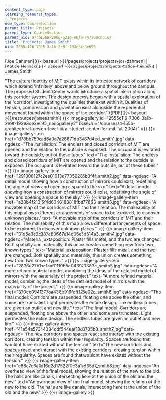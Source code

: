 ```yaml
---
content_type: page
learning_resource_types:
- Projects
ocw_type: CourseSection
parent_title: Projects
parent_type: CourseSection
parent_uid: a7cb15b8-20b6-5210-ebfa-747709cbb1e7
title: 'Projects: James Smith'
uid: 2555c116-7306-3a1b-2e9f-193e8ce3e695
---
```


[Joe Dahmen]({{< baseurl >}}/pages/projects/projects-joe-dahmen) | [Katice Helinski]({{< baseurl >}}/pages/projects/projects-katice-helinski) | James Smith

"The cultural identity of MIT exists within its intricate network of corridors which extend 'infinitely' above and below ground throughout the campus. The proposed Student Center would introduce a spatial interruption along this corridor system. The design process began with a spatial exploration of the 'corridor', investigating the qualities that exist within it. Qualities of tension, compression and gravitation exist alongside the experiential movement found within the space of the corridor." ([PDF]({{< baseurl >}}/resources/jamessmith))
{{< image-gallery id="2555c116-7306-3a1b-2e9f-193e8ce3e695_nanogallery2" baseUrl="/courses/4-155b-architectural-design-level-iii-a-student-center-for-mit-fall-2004/" >}}
{{< image-gallery-item href="d78bb759cad6a0a7a28671db3487d4cd_smith1.jpg" data-ngdesc="The installation: The endless and closed corridors of MIT are opened and the relation to the outside is exposed. The occupant is levitated toward the outside, out of these tubes." text="The installation: The endless and closed corridors of MIT are opened and the relation to the outside is exposed. The occupant is levitated toward the outside, out of these tubes." >}}
{{< image-gallery-item href="291308127c2ee01013e77350285b3f4f_smith2.jpg" data-ngdesc="A detail model showing how a construction of mirrors could exist, redefining the angle of view and opening a space to the sky." text="A detail model showing how a construction of mirrors could exist, redefining the angle of view and opening a space to the sky." >}}
{{< image-gallery-item href="a28b4f213f5f4d6346180818fbd77863_smith3.jpg" data-ngdesc="A movable map of the corridors of MIT and their relation. The malleability of this map allows different arrangements of space to be explored, to discover unknown places." text="A movable map of the corridors of MIT and their relation. The malleability of this map allows different arrangements of space to be explored, to discover unknown places." >}}
{{< image-gallery-item href="31d5e6e2c987e89667e14d05e8d514a3_smith4.jpg" data-ngdesc="Material juxtaposition: Plaster fills metal, and the two are changed. Both spatially and materially, this union creates something new from two known types." text="Material juxtaposition: Plaster fills metal, and the two are changed. Both spatially and materially, this union creates something new from two known types." >}}
{{< image-gallery-item href="2836a27b1bc1aaf0110b5e043970383c_smith5.jpg" data-ngdesc="A more refined material model, combining the ideas of the detailed model of mirrors with the materiality of the project." text="A more refined material model, combining the ideas of the detailed model of mirrors with the materiality of the project." >}}
{{< image-gallery-item href="370cb0941377aa436b919feff125e02c_smith6.jpg" data-ngdesc="The final model: Corridors are suspended, floating one above the other, and some are truncated. Light permeates the entire design. The endless tubes are given an outlet and new life." text="The final model: Corridors are suspended, floating one above the other, and some are truncated. Light permeates the entire design. The endless tubes are given an outlet and new life." >}}
{{< image-gallery-item href="41a54a57344384cdf544eaf18d3785b8_smith7.jpg" data-ngdesc="The new corridors and spaces react and interact with the existing corridors, creating tension within their regularity. Spaces are found that wouldnt have existed without the tension." text="The new corridors and spaces react and interact with the existing corridors, creating tension within their regularity. Spaces are found that wouldnt have existed without the tension." >}}
{{< image-gallery-item href="c88a7c6a0d16d2d17522f0c3a1ad35d7_smith8.jpg" data-ngdesc="An overhead view of the final model, showing the relation of the new to the old. The halls are like canals, intersecting here at the union of the old and the new." text="An overhead view of the final model, showing the relation of the new to the old. The halls are like canals, intersecting here at the union of the old and the new." >}}
{{</ image-gallery >}}